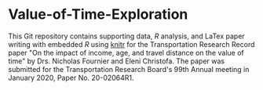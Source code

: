 # Value-of-Time-Exploration
This Git repository contains supporting data, *R* analysis, and LaTex paper writing with embedded *R* using [knitr](https://yihui.org/knitr/) for the Transportation Research Record paper "On the impact of income, age, and travel distance on the value of time" by Drs. Nicholas Fournier and Eleni Christofa. The paper was submitted for the Transportation Research Board's 99th Annual meeting in January 2020, Paper No. 20-02064R1.

